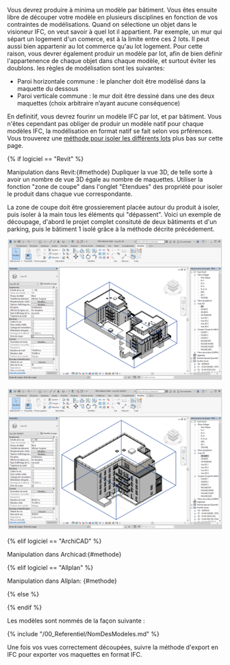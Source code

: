 Vous devrez produire à minima un modèle par bâtiment. Vous êtes ensuite libre de découper votre modèle en plusieurs disciplines en fonction de vos contraintes de modélisations.
Quand on sélectione un objet dans le visioneur IFC, on veut savoir à quel lot il appartient. Par exemple, un mur qui sépart un logement d'un comerce, est à la limite entre ces 2 lots. Il peut aussi bien appartenir au lot commerce qu'au lot logement. Pour cette raison, vous devrer également produir un modèle par lot, afin de bien définir l'appartenence de chaque objet dans chaque modèle, et surtout éviter les doublons. les règles de modélisation sont les suivantes: 

* Paroi horizontale commune : le plancher doit être modélisé dans la maquette du dessous
* Paroi verticale commune : le mur doit être dessiné dans une des deux maquettes (choix arbitraire n’ayant aucune conséquence)

En definitif, vous devrez fourinr un modèle IFC par lot, et par bâtiment. Vous n'êtes cependant pas obliger de produir un modèle natif pour chaque modèles IFC, la modélisation en format natif se fait selon vos prférences. Vous trouverez une [méthode pour isoler les différents lots](#methode) plus bas sur cette page. 

{% if logiciel == "Revit" %}

Manipulation dans Revit:{#methode}
Dupliquer la vue 3D, de telle sorte à avoir un nombre de vue 3D égale au nombre de maquettes. 
Utiliser la fonction "zone de coupe" dans l'onglet "Etendues" des propriété pour isoler le produit dans chaque vue correspondante.

La zone de coupe doit être grossierement placée autour du produit à isoler, puis isoler à la main tous les éléments qui "dépassent".
Voici un exemple de découpage, d'abord le projet complet consituté de deux bâtiments et d'un parking, puis le bâtiment 1 isolé grâce à la méthode décrite précédement.

![decoupageRevit2](/templates/procedures/decoupage-images/decoupageRevit2.PNG)

![decoupageRevit](/templates/procedures/decoupage-images/decoupageRevit.PNG)

{% elif logiciel == "ArchiCAD" %}

Manipulation dans Archicad:{#methode}

{% elif logiciel == "Allplan" %}

Manipulation dans Allplan: {#methode}

{% else %}

{% endif %}

Les modèles sont nommés de la façon suivante :

{% include "/00_Referentiel/NomDesModeles.md"  %}

Une fois vos vues correctement découpées, suivre la méthode d'export en IFC pour exporter vos maquettes en format IFC.